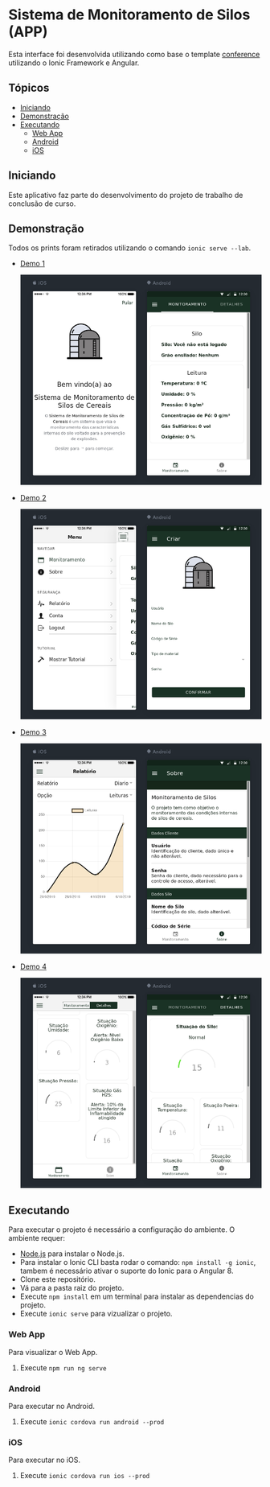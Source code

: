 # Sistema de Monitoramento de Silos (APP)

Esta interface foi desenvolvida utilizando como base o template [conference](https://github.com/ionic-team/ionic-conference-app) utilizando o Ionic Framework e Angular.


## Tópicos
- [Iniciando](#iniciando)
- [Demonstração](#demonstração)
- [Executando](#executando)
  - [Web App](#progressive-web-app)
  - [Android](#android)
  - [iOS](#ios)


## Iniciando

Este aplicativo faz parte do desenvolvimento do projeto de trabalho de conclusão de curso.


## Demonstração

Todos os prints foram retirados utilizando o comando `ionic serve --lab`.

- [Demo 1](https://github.com/abelsco/sistemaExplocaoApp/tree/master/src/app/pages)

  <img src="resources/screenshots/demo-1.png" alt="Schedule">


- [Demo 2](https://github.com/abelsco/sistemaExplocaoApp/tree/master/src/app/pages)

  <img src="resources/screenshots/demo-2.png" alt="Schedule">

- [Demo 3](https://github.com/abelsco/sistemaExplocaoApp/tree/master/src/app/pages)

  <img src="resources/screenshots/demo-3.png" alt="Schedule">

- [Demo 4](https://github.com/abelsco/sistemaExplocaoApp/tree/master/src/app/pages)

  <img src="resources/screenshots/demo-4.png" alt="Schedule">



## Executando

Para executar o projeto é necessário a configuração do ambiente. O ambiente requer:

* [Node.js](https://nodejs.org/) para instalar o Node.js.
* Para instalar o Ionic CLI basta rodar o comando: `npm install -g ionic`, tambem é necessário ativar o suporte do Ionic para o Angular 8.
* Clone este repositório.
* Vá para a pasta raiz do projeto.
* Execute `npm install` em um terminal para instalar as dependencias do projeto.
* Execute `ionic serve` para vizualizar o projeto.

### Web App

Para visualizar o Web App.

1. Execute `npm run ng serve`

### Android

Para executar no Android.

1. Execute `ionic cordova run android --prod`

### iOS

Para executar no iOS.

1. Execute `ionic cordova run ios --prod`
